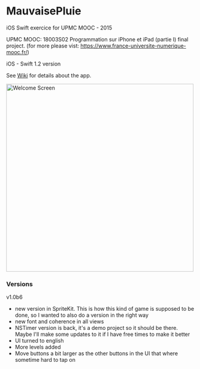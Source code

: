 # MauvaisePluie
iOS Swift exercice for UPMC MOOC - 2015

UPMC MOOC: 18003S02 Programmation sur iPhone et iPad (partie I) final project.
(for more please vist: https://www.france-universite-numerique-mooc.fr/)

iOS - Swift 1.2 version

See [Wiki](https://github.com/razvn/MauvaisePluie/wiki) for details about the app.

<img src="http://i.imgur.com/wCBqqG7.png" alt="Welcome Screen" width="500px">

### Versions
v1.0b6
- new version in SpriteKit. This is how this kind of game is supposed to be done, so I wanted to also do a version in the right way
- new font and coherence in all views
- NSTimer version is back, it's a demo project so it should be there. Maybe I'll make some updates to it if I have free times to make it better
- UI turned to english
- More levels added
- Move buttons a bit larger as the other buttons in the UI that where sometime hard to tap on
